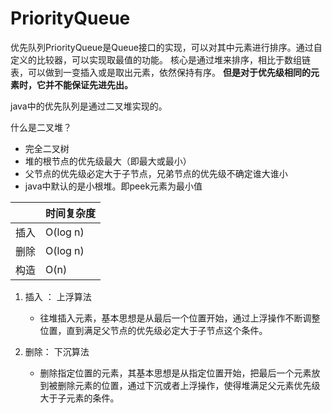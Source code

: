 # PriorityQueue
优先队列PriorityQueue是Queue接口的实现，可以对其中元素进行排序。通过自定义的比较器，可以实现取最值的功能。
核心是通过堆来排序，相比于数组链表，可以做到一变插入或是取出元素，依然保持有序。
**但是对于优先级相同的元素时，它并不能保证先进先出。**


java中的优先队列是通过二叉堆实现的。

什么是二叉堆？
* 完全二叉树
* 堆的根节点的优先级最大（即最大或最小）
* 父节点的优先级必定大于子节点，兄弟节点的优先级不确定谁大谁小
* java中默认的是小根堆。即peek元素为最小值

|   | 时间复杂度|
| --- | ------ | 
|插入|	O(log n)|
|删除|	O(log n)|
|构造|	O(n)|

1. 插入 ： 上浮算法
   * 往堆插入元素，基本思想是从最后一个位置开始，通过上浮操作不断调整位置，直到满足父节点的优先级必定大于子节点这个条件。
    
2. 删除： 下沉算法
    * 删除指定位置的元素，其基本思想是从指定位置开始，把最后一个元素放到被删除元素的位置，通过下沉或者上浮操作，使得堆满足父元素优先级大于子元素的条件。